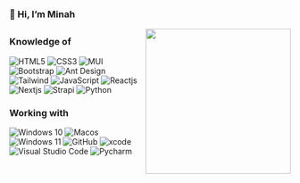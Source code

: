 ### 👋 Hi, I’m Minah  
<img align="right" src="https://avatars.githubusercontent.com/u/102435815?v=4" width=260>

##

### Knowledge of
![HTML5](https://img.shields.io/static/v1?style=for-the-badge&message=HTML5&color=E34F26&logo=HTML5&logoColor=FFFFFF&label=)
![CSS3](https://img.shields.io/static/v1?style=for-the-badge&message=CSS3&color=1572B6&logo=CSS3&logoColor=FFFFFF&label=)
![MUI](https://img.shields.io/static/v1?style=for-the-badge&message=MUI&color=2e91f5&logo=MUI&logoColor=white&label=)
![Bootstrap](https://img.shields.io/static/v1?style=for-the-badge&message=Bootstrap&color=6f2cf6&logo=Bootstrap&logoColor=FFFFFF&label=)
![Ant Design](https://img.shields.io/static/v1?style=for-the-badge&message=antdesign&color=2e91f5&logo=antdesign&logoColor=white&label=)
![Tailwind](https://img.shields.io/static/v1?style=for-the-badge&message=tailwindcss&color=37bdf8&logo=tailwindcss&logoColor=white&label=)
![JavaScript]( https://img.shields.io/badge/javascript-grey?style=for-the-badge&logo=javascript)
![Reactjs](https://img.shields.io/badge/ReactJS-61dafb?logo=React&logoColor=black&style=for-the-badge)
![Nextjs](https://img.shields.io/badge/Nextjs-black?logo=vercel&logoColor=white&style=for-the-badge)
![Strapi](https://img.shields.io/badge/Strapi-9b97ff?logo=strapi&logoColor=white&style=for-the-badge)
![Python](https://img.shields.io/badge/Python-265174?logo=Python&logoColor=white&style=for-the-badge)

### Working with
![Windows 10](https://img.shields.io/static/v1?style=for-the-badge&message=Windows+10&color=0078D6&logo=Windows+10&logoColor=FFFFFF&label=)
![Macos](https://img.shields.io/static/v1?style=for-the-badge&message=Macos&color=white&logo=Apple&logoColor=black&label=)
![Windows 11](https://img.shields.io/static/v1?style=for-the-badge&message=Windows+11&color=white&logo=Windows+11&logoColor=0e7dd6&label=)
![GitHub](https://img.shields.io/badge/github-%23121011.svg?style=for-the-badge&logo=github&logoColor=white)
![xcode](https://img.shields.io/static/v1?style=for-the-badge&message=xcode&color=0078D66&logo=xcode&logoColor=white&label=)
![Visual Studio Code](https://img.shields.io/static/v1?style=for-the-badge&message=Visual%20Studio%20Code&color=1f9cf0&logo=Visual%20Studio%20Code&logoColor=white&label=)
![Pycharm](https://img.shields.io/badge/pycharm-000000.svg?style=for-the-badge&logo=pycharm&logoColor=white)
<!---
iuminah/iuminah is a ✨ special ✨ repository because its `README.md` (this file) appears on your GitHub profile.
You can click the Preview link to take a look at your changes.
--->
